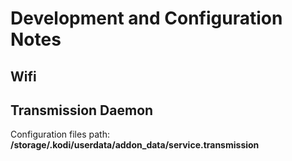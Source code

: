 # Development and Configuration Notes

## Wifi

## Transmission Daemon

Configuration files path: **/storage/.kodi/userdata/addon_data/service.transmission**